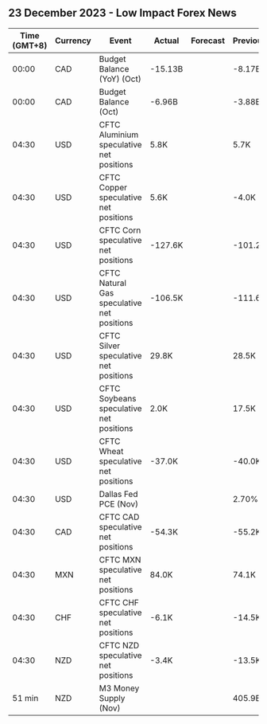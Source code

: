 ## 23 December 2023 - Low Impact Forex News

| Time (GMT+8) | Currency | Event | Actual | Forecast | Previous |
|------|----------|-------|--------|----------|----------|
| 00:00 | CAD | Budget Balance (YoY) (Oct) | -15.13B |  | -8.17B |
| 00:00 | CAD | Budget Balance (Oct) | -6.96B |  | -3.88B |
| 04:30 | USD | CFTC Aluminium speculative net positions | 5.8K |  | 5.7K |
| 04:30 | USD | CFTC Copper speculative net positions | 5.6K |  | -4.0K |
| 04:30 | USD | CFTC Corn speculative net positions | -127.6K |  | -101.2K |
| 04:30 | USD | CFTC Natural Gas speculative net positions | -106.5K |  | -111.6K |
| 04:30 | USD | CFTC Silver speculative net positions | 29.8K |  | 28.5K |
| 04:30 | USD | CFTC Soybeans speculative net positions | 2.0K |  | 17.5K |
| 04:30 | USD | CFTC Wheat speculative net positions | -37.0K |  | -40.0K |
| 04:30 | USD | Dallas Fed PCE (Nov) |  |  | 2.70% |
| 04:30 | CAD | CFTC CAD speculative net positions | -54.3K |  | -55.2K |
| 04:30 | MXN | CFTC MXN speculative net positions | 84.0K |  | 74.1K |
| 04:30 | CHF | CFTC CHF speculative net positions | -6.1K |  | -14.5K |
| 04:30 | NZD | CFTC NZD speculative net positions | -3.4K |  | -13.5K |
| 51 min | NZD | M3 Money Supply (Nov) |  |  | 405.9B |

